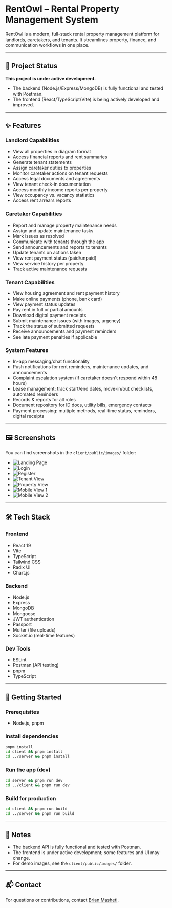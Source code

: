 # RentOwl – Rental Property Management System

RentOwl is a modern, full-stack rental property management platform for landlords, caretakers, and tenants. It streamlines property, finance, and communication workflows in one place.

---

## 🚧 Project Status

**This project is under active development.**  
- The backend (Node.js/Express/MongoDB) is fully functional and tested with Postman.
- The frontend (React/TypeScript/Vite) is being actively developed and improved.

---

## ✨ Features

### Landlord Capabilities
- View all properties in diagram format
- Access financial reports and rent summaries
- Generate tenant statements
- Assign caretaker duties to properties
- Monitor caretaker actions on tenant requests
- Access legal documents and agreements
- View tenant check-in documentation
- Access monthly income reports per property
- View occupancy vs. vacancy statistics
- Access rent arrears reports

### Caretaker Capabilities
- Report and manage property maintenance needs
- Assign and update maintenance tasks
- Mark issues as resolved
- Communicate with tenants through the app
- Send announcements and reports to tenants
- Update tenants on actions taken
- View rent payment status (paid/unpaid)
- View service history per property
- Track active maintenance requests

### Tenant Capabilities
- View housing agreement and rent payment history
- Make online payments (phone, bank card)
- View payment status updates
- Pay rent in full or partial amounts
- Download digital payment receipts
- Submit maintenance issues (with images, urgency)
- Track the status of submitted requests
- Receive announcements and payment reminders
- See late payment penalties if applicable

### System Features
- In-app messaging/chat functionality
- Push notifications for rent reminders, maintenance updates, and announcements
- Complaint escalation system (if caretaker doesn't respond within 48 hours)
- Lease management: track start/end dates, move-in/out checklists, automated reminders
- Records & reports for all roles
- Document repository for ID docs, utility bills, emergency contacts
- Payment processing: multiple methods, real-time status, reminders, digital receipts

---

## 🖼️ Screenshots

You can find screenshots in the `client/public/images/` folder:

- ![Landing Page](./client/public/images/landingpage.png)
- ![Login](./client/public/images/login.png)
- ![Register](./client/public/images/register.png)
- ![Tenant View](./client/public/images/addingtenants.png)
- ![Property View](./client/public/images/properties.png)
- ![Mobile View 1](./client/public/images/mobile.png)
- ![Mobile View 2](./client/public/images/mobile2.jpg)


---

## 🛠️ Tech Stack

### Frontend
- React 19
- Vite
- TypeScript
- Tailwind CSS
- Radix UI
- Chart.js

### Backend
- Node.js
- Express
- MongoDB
- Mongoose
- JWT authentication
- Passport
- Multer (file uploads)
- Socket.io (real-time features)

### Dev Tools
- ESLint
- Postman (API testing)
- pnpm
- TypeScript

---

## 🚀 Getting Started

### Prerequisites
- Node.js, pnpm

### Install dependencies
```sh
pnpm install
cd client && pnpm install
cd ../server && pnpm install
```

### Run the app (dev)
```sh
cd server && pnpm run dev
cd ../client && pnpm run dev
```

### Build for production
```sh
cd client && pnpm run build
cd ../server && pnpm run build
```

---

## 📢 Notes

- The backend API is fully functional and tested with Postman.
- The frontend is under active development; some features and UI may change.
- For demo images, see the `client/public/images/` folder.

---

## 📬 Contact

For questions or contributions, contact [Brian Masheti](mailto:brianmasheti@outlook.com).
